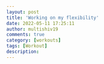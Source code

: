 ```yaml
---
layout: post
title: 'Working on my flexibility'
date: 2022-05-11 17:25:11
author: multishiv19
comments: true
category: [workouts]
tags: [Workout]
description: 
---
```


<div width='100%' class='strava-embed-placeholder' data-embed-type='activity' data-embed-id='7122938978'></div>
<script src='https://strava-embeds.com/embed.js'></script>
